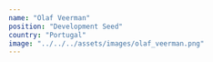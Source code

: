 ```yaml
---
name: "Olaf Veerman"
position: "Development Seed"
country: "Portugal"
image: "../../../assets/images/olaf_veerman.png"
---
```

